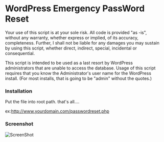 WordPress Emergency PassWord Reset
====================

Your use of this script is at your sole risk. All code is provided "as -is", without any warranty, whether express or implied, of its accuracy, completeness. Further, I shall not be liable for any damages you may sustain by using this script, whether direct, indirect, special, incidental or consequential.

This script is intended to be used as a last resort by WordPress administrators that are unable to access the database. Usage of this script requires that you know the Administrator's user name for the WordPress install. (For most installs, that is going to be "admin" without the quotes.)

### Installation

Put the file into root path. that's all....

ex:http://www.yourdomain.com/passwordreset.php

### Screenshot

![ScreenShot](http://imgur.com/ol2DDwu.jpg)

